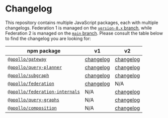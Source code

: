 # Changelog

This repository contains multiple JavaScript packages, each with multiple changelogs. Federation 1 is managed on the [`version-0.x` branch](https://github.com/apollographql/federation/tree/version-0.x), while Federation 2 is managed on the [`main` branch](https://github.com/apollographql/federation/tree/main). Please consult the table below to find the changelog you are looking for:

|npm package|v1|v2|
|--|--|--|
|[`@apollo/gateway`](https://www.npmjs.com/package/@apollo/gateway)|[changelog](https://github.com/apollographql/federation/blob/version-0.x/gateway-js/CHANGELOG.md)|[changelog](https://github.com/apollographql/federation/blob/main/gateway-js/CHANGELOG.md)|
|[`@apollo/query-planner`](https://www.npmjs.com/package/@apollo/query-planner)|[changelog](https://github.com/apollographql/federation/blob/version-0.x/query-planner-js/CHANGELOG.md)|[changelog](https://github.com/apollographql/federation/blob/main/query-planner-js/CHANGELOG.md)|
|[`@apollo/subgraph`](https://www.npmjs.com/package/@apollo/subgraph)|[changelog](https://github.com/apollographql/federation/blob/version-0.x/subgraph-js/CHANGELOG.md)|[changelog](https://github.com/apollographql/federation/blob/main/subgraph-js/CHANGELOG.md)|
|[`@apollo/federation`](https://www.npmjs.com/package/@apollo/federation)|[changelog](https://github.com/apollographql/federation/blob/version-0.x/federation-js/CHANGELOG.md)|N/A|
|[`@apollo/federation-internals`](https://www.npmjs.com/package/@apollo/federation-internals)|N/A|[changelog](https://github.com/apollographql/federation/blob/main/internals-js/CHANGELOG.md)|
|[`@apollo/query-graphs`](https://www.npmjs.com/package/@apollo/query-graphs)|N/A|[changelog](https://github.com/apollographql/federation/blob/main/query-graphs-js/CHANGELOG.md)|
|[`@apollo/composition`](https://www.npmjs.com/package/@apollo/composition)|N/A|[changelog](https://github.com/apollographql/federation/blob/main/composition-js/CHANGELOG.md)|
